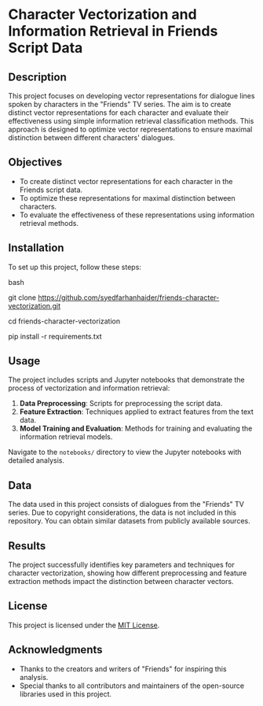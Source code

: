 # Character Vectorization and Information Retrieval in Friends Script Data

## Description
This project focuses on developing vector representations for dialogue lines spoken by characters in the "Friends" TV series. The aim is to create distinct vector representations for each character and evaluate their effectiveness using simple information retrieval classification methods. This approach is designed to optimize vector representations to ensure maximal distinction between different characters' dialogues.

## Objectives
- To create distinct vector representations for each character in the Friends script data.
- To optimize these representations for maximal distinction between characters.
- To evaluate the effectiveness of these representations using information retrieval methods.

## Installation
To set up this project, follow these steps:

bash

git clone https://github.com/syedfarhanhaider/friends-character-vectorization.git

cd friends-character-vectorization

pip install -r requirements.txt


## Usage
The project includes scripts and Jupyter notebooks that demonstrate the process of vectorization and information retrieval:

1. **Data Preprocessing**: Scripts for preprocessing the script data.
2. **Feature Extraction**: Techniques applied to extract features from the text data.
3. **Model Training and Evaluation**: Methods for training and evaluating the information retrieval models.

Navigate to the `notebooks/` directory to view the Jupyter notebooks with detailed analysis.

## Data
The data used in this project consists of dialogues from the "Friends" TV series. Due to copyright considerations, the data is not included in this repository. You can obtain similar datasets from publicly available sources.

## Results
The project successfully identifies key parameters and techniques for character vectorization, showing how different preprocessing and feature extraction methods impact the distinction between character vectors.

## License
This project is licensed under the [MIT License](LICENSE.md).

## Acknowledgments
- Thanks to the creators and writers of "Friends" for inspiring this analysis.
- Special thanks to all contributors and maintainers of the open-source libraries used in this project.
